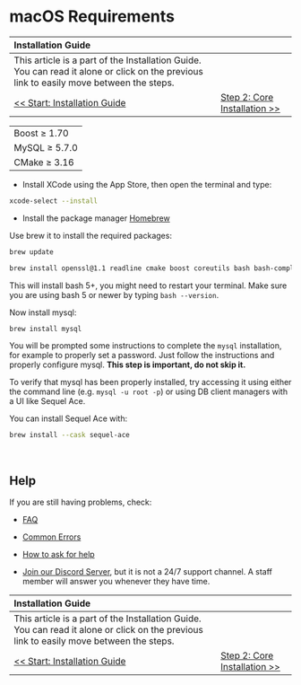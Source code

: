 # macOS Requirements

| Installation Guide | |
| :- | :- |
| This article is a part of the Installation Guide. You can read it alone or click on the previous link to easily move between the steps. |
| [<< Start: Installation Guide](installation.md) | [Step 2: Core Installation >>](core-installation.md) |

| |
| :- |
| Boost ≥ 1.70 |
| MySQL ≥ 5.7.0 |
| CMake ≥ 3.16 |

- Install XCode using the App Store, then open the terminal and type:

```sh
xcode-select --install
```

- Install the package manager [Homebrew](http://brew.sh/)

Use brew it to install the required packages:

```sh
brew update
```

```sh
brew install openssl@1.1 readline cmake boost coreutils bash bash-completion coreutils
```

This will install bash 5+, you might need to restart your terminal.
Make sure you are using bash 5 or newer by typing `bash --version`.

Now install mysql:

```sh
brew install mysql
```

You will be prompted some instructions to complete the `mysql` installation, for example to properly set a password. Just follow the instructions and properly configure mysql. **This step is important, do not skip it.**

To verify that mysql has been properly installed, try accessing it using either the command line (e.g. `mysql -u root -p`) or using DB client managers with a UI like Sequel Ace.

You can install Sequel Ace with:

```sh
brew install --cask sequel-ace
```

<br>

## Help

If you are still having problems, check:

* [FAQ](faq.md)

* [Common Errors](common-errors.md)

* [How to ask for help](how-to-ask-for-help.md)

* [Join our Discord Server](https://discord.gg/gkt4y2x), but it is not a 24/7 support channel. A staff member will answer you whenever they have time.

| Installation Guide | |
| :- | :- |
| This article is a part of the Installation Guide. You can read it alone or click on the previous link to easily move between the steps. |
| [<< Start: Installation Guide](installation.md) | [Step 2: Core Installation >>](core-installation.md) |
